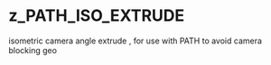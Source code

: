 # z_PATH_ISO_EXTRUDE

isometric camera angle extrude , for use with PATH to avoid camera blocking geo
